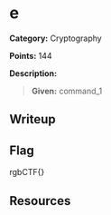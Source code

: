 # e
**Category:** Cryptography

**Points:** 144

**Description:**
> **Given:** command_1

## Writeup

## Flag
rgbCTF{}

## Resources
